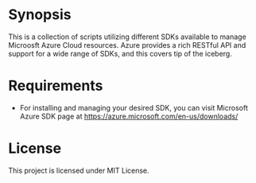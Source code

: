 Synopsis
========

This is a collection of scripts utilizing different SDKs available to manage Microosft Azure Cloud resources. Azure provides a rich RESTful API and support for a wide range of SDKs, and this covers tip of the iceberg.

Requirements
============

* For installing and managing your desired SDK, you can visit Microsoft Azure SDK page at https://azure.microsoft.com/en-us/downloads/


License
=======

This project is licensed under MIT License.
